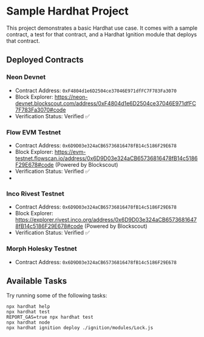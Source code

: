 # Sample Hardhat Project

This project demonstrates a basic Hardhat use case. It comes with a sample contract, a test for that contract, and a Hardhat Ignition module that deploys that contract.

## Deployed Contracts

### Neon Devnet
- Contract Address: `0xF4804d1e6D2504ce37046E971dfFC7F783Fa3070`
- Block Explorer: https://neon-devnet.blockscout.com/address/0xF4804d1e6D2504ce37046E971dfFC7F783Fa3070#code
- Verification Status: Verified ✅

### Flow EVM Testnet
- Contract Address: `0x6D9D03e324aCB65736816478fB14c5186F29E678`
- Block Explorer: https://evm-testnet.flowscan.io/address/0x6D9D03e324aCB65736816478fB14c5186F29E678#code (Powered by Blockscout)
- Verification Status: Verified ✅
- 
### Inco Rivest Testnet
- Contract Address: `0x6D9D03e324aCB65736816478fB14c5186F29E678`
- Block Explorer: https://explorer.rivest.inco.org/address/0x6D9D03e324aCB65736816478fB14c5186F29E678#code (Powered by Blockscout)
- Verification Status: Verified ✅

### Morph Holesky Testnet
- Contract Address: `0x6D9D03e324aCB65736816478fB14c5186F29E678`

## Available Tasks

Try running some of the following tasks:

```shell
npx hardhat help
npx hardhat test
REPORT_GAS=true npx hardhat test
npx hardhat node
npx hardhat ignition deploy ./ignition/modules/Lock.js
```
